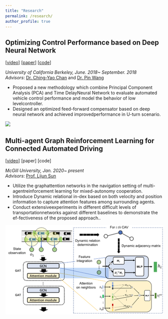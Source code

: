 ```yaml
---
title: "Research"
permalink: /research/
author_profile: true
---
```



## Optimizing Control Performance based on Deep Neural Network 
[[video](https://www.youtube.com/watch?v=YOHQaaQjuyI)] [[paper](https://arxiv.org/pdf/1901.11212.pdf)] [[code](https://github.com/SHITIANYU-hue/Data-driven-control)]

*University of California Berkeley, June. 2018~ September. 2018*  
*Advisors*: [Dr. Ching-Yao Chan](https://path.berkeley.edu/ching-yao-chan) and [Dr. Pin Wang](https://path.berkeley.edu/pin-wang)  
* Proposed a new methodology which combine Principal Component Analysis (PCA) and Time DelayNeural Network to evaluate automated vehicle control performance and model the behavior of low levelcontroller.
* Designed an optimized feed-forward compensator based on deep neural network and achieved improvedperformance in U-turn scenario. 

![](https://github.com/SHITIANYU-hue/SHITIANYU-hue.github.io/blob/master/files/control.png) 


## Multi-agent Graph Reinforcement Learning for Connected Automated Driving 
[[video](https://www.youtube.com/watch?v=rL95dglox2c&t=158s)] [paper] [code]

*McGill University, Jan. 2020~ present*  
*Advisors*: [Prof. Lijun Sun](https://lijunsun.github.io/) 
*  Utilize the graphattention networks in the navigation setting of multi-agentreinforcement learning for mixed-autonomy cooperation.
*  Introduce Dynamic relational in-dex based on both velocity and position information to capture attention features among surrounding agents.
*  Conduct extensiveexperiments in different difficult levels of transportationnetworks against different baselines to demonstrate the ef-fectiveness of the proposed approach..

![](https://github.com/SHITIANYU-hue/SHITIANYU-hue.github.io/blob/master/files/CAVG.png) 

